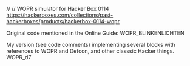 //
// WOPR simulator for Hacker Box 0114
https://hackerboxes.com/collections/past-hackerboxes/products/hackerbox-0114-wopr

Original code mentioned in the Online Guide:
WOPR_BLINKENLICHTEN

My version (see code comments) implementing several blocks with references to WOPR and Defcon,
and other classsic Hacker things.
WOPR_d7



